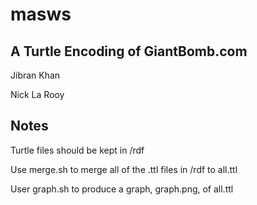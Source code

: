 masws
=====

A Turtle Encoding of GiantBomb.com
-----

Jibran Khan

Nick La Rooy


Notes
-----

Turtle files should be kept in /rdf

Use merge.sh to merge all of the .ttl files in /rdf to all.ttl

User graph.sh to produce a graph, graph.png, of all.ttl



